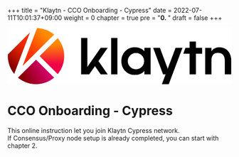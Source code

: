 +++
title = "Klaytn - CCO Onboarding - Cypress"
date = 2022-07-11T10:01:37+09:00
weight = 0
chapter = true
pre = "<b>0. </b>"
draft = false
+++


![Klaytn Logo](/images/Logo-1.png)
# CCO Onboarding - Cypress
   
This online instruction let you join Klaytn Cypress network.    
If Consensus/Proxy node setup is already completed, you can start with chapter 2.   
